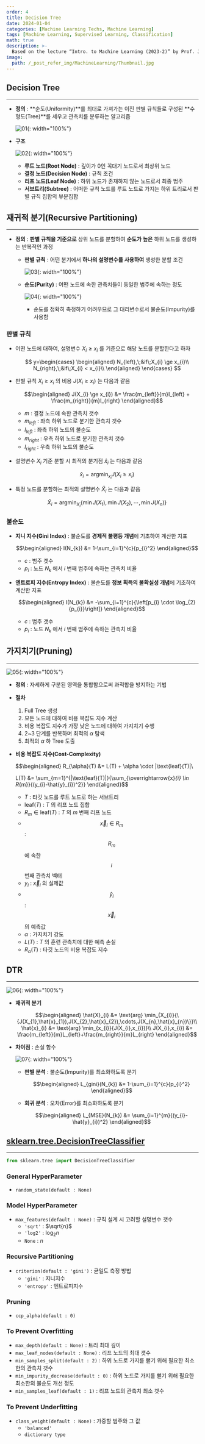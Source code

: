 ```yaml
---
order: 4
title: Decision Tree
date: 2024-01-04
categories: [Machine Learning Techs, Machine Learning]
tags: [Machine Learning, Supervised Learning, Classification]
math: true
description: >-
  Based on the lecture “Intro. to Machine Learning (2023-2)” by Prof. Je Hyuk Lee, Dept. of Data Science, The Grad. School, Kookmin Univ.
image:
  path: /_post_refer_img/MachineLearning/Thumbnail.jpg
---
```


## Decision Tree
-----

- **정의** : **순도(Uniformity)**를 최대로 가져가는 이진 판별 규칙들로 구성된 **수형도(Tree)**를 세우고 관측치를 분류하는 알고리즘

    ![01](/_post_refer_img/MachineLearning/04-01.png){: width="100%"}

- **구조**

    ![02](/_post_refer_img/MachineLearning/04-02.png){: width="100%"}

    - **루트 노드(Root Node)** : 깊이가 0인 꼭대기 노드로서 최상위 노드
    - **결정 노드(Decision Node)** : 규칙 조건
    - **리프 노드(Leaf Node)** : 하위 노드가 존재하지 않는 노드로서 최종 범주
    - **서브트리(Subtree)** : 어떠한 규칙 노드를 루트 노드로 가지는 하위 트리로서 판별 규칙 집합의 부분집합

## 재귀적 분기(Recursive Partitioning)
-----

- **정의** : **판별 규칙을 기준으로** 상위 노드를 분할하여 **순도가 높은** 하위 노드를 생성하는 반복적인 과정

    - **판별 규칙** : 어떤 분기에서 **하나의 설명변수를 사용하여** 생성한 분할 조건

        ![03](/_post_refer_img/MachineLearning/04-03.png){: width="100%"}

    - **순도(Purity)** : 어떤 노드에 속한 관측치들이 동일한 범주에 속하는 정도

        ![04](/_post_refer_img/MachineLearning/04-04.jpeg){: width="100%"}

        - 순도를 정확히 측정하기 어려우므로 그 대리변수로서 불순도(Impurity)를 사용함

### 판별 규칙

- 어떤 노드에 대하여, 설명변수 $X_{i} \ge x_{i}$ 를 기준으로 해당 노드를 분할한다고 하자

    $$
    y=\begin{cases}
    \begin{aligned}
    N_{left},\;&if\;X_{i} \ge x_{i}\\
    N_{right},\;&if\;X_{i} < x_{i}\\
    \end{aligned}
    \end{cases}
    $$

- 판별 규칙 $X_{i} \ge x_{i}$ 의 비용 $J(X_{i} \ge x_{i})$ 는 다음과 같음

    $$\begin{aligned}
    J(X_{i} \ge x_{i})
    &= \frac{m_{left}}{m}I_{left} + \frac{m_{right}}{m}I_{right}
    \end{aligned}$$

    - $m$ : 결정 노드에 속한 관측치 갯수
    - $m_{left}$ : 좌측 하위 노드로 분기한 관측치 갯수
    - $I_{left}$ : 좌측 하위 노드의 불순도
    - $m_{right}$ : 우측 하위 노드로 분기한 관측치 갯수
    - $I_{right}$ : 우측 하위 노드의 불순도

- 설명변수 $X_{i}$ 기준 분할 시 최적의 분기점 $\hat{x}_{i}$ 는 다음과 같음

    $$
    \hat{x}_{i}
    =\text{arg} \min_{x_{i}}{J(X_{i} \ge x_{i})}
    $$

- 특정 노드를 분할하는 최적의 설명변수 $\hat{X}_{i}$ 는 다음과 같음

    $$
    \hat{X}_{i}
    = \text{arg} \min_{X_{i}}{\left\{\min{J(X_{1})},\min{J(X_{2})},\cdots,\min{J(X_{n})}\right\}}
    $$

### 불순도

- **지니 지수(Gini Index)** : 불순도를 **경제적 불평등 개념**에 기초하여 계산한 지표

    $$\begin{aligned}
    I(N_{k})
    &= 1-\sum_{i=1}^{c}{p_{i}^2}
    \end{aligned}$$

    - $c$ : 범주 갯수
    - $p_{i}$ : 노드 $N_{k}$ 에서 $i$ 번째 범주에 속하는 관측치 비율

- **엔트로피 지수(Entropy Index)** : 불순도를 **정보 획득의 불확실성 개념**에 기초하여 계산한 지표

    $$\begin{aligned}
    I(N_{k})
    &= -\sum_{i=1}^{c}{\left[p_{i} \cdot \log_{2}{p_{i}}\right]}
    \end{aligned}$$

    - $c$ : 범주 갯수
    - $p_{i}$ : 노드 $N_{k}$ 에서 $i$ 번째 범주에 속하는 관측치 비율

## 가지치기(Pruning)
-----

![05](/_post_refer_img/MachineLearning/04-05.png){: width="100%"}

- **정의** : 자세하게 구분된 영역을 통합함으로써 과적합을 방지하는 기법

- **절차**
    1. Full Tree 생성
    2. 모든 노드에 대하여 비용 복잡도 지수 계산
    3. 비용 복잡도 지수가 가장 낮은 노드에 대하여 가지치기 수행
    4. 2~3 단계를 반복하며 최적의 $\alpha$ 탐색
    5. 최적의 $\alpha$ 하 Tree 도출

- **비용 복잡도 지수(Cost-Complexity)**

    $$\begin{aligned}
    R_{\alpha}(T)
    &= L(T) + \alpha \cdot |\text{leaf}(T)|\\

    L(T)
    &= \sum_{m=1}^{|\text{leaf}(T)|}{\sum_{\overrightarrow{x}_{i} \in R_{m}}{(y_{i}-\hat{y}_{i})^2}}
    \end{aligned}$$

    - $T$ : 타깃 노드를 루트 노드로 하는 서브트리
    - $\text{leaf}(T)$ : $T$ 의 리프 노드 집합
    - $R_{m} \in \text{leaf}(T)$ : $T$ 의 $m$ 번째 리프 노드
    - $$\overrightarrow{x}_{i} \in R_{m}$$ : $$R_{m}$$ 에 속한 $$i$$ 번째 관측치 벡터
    - $y_{i}$ : $\overrightarrow{x}_{i}$ 의 실제값
    - $$\hat{y}_{i}$$ : $$\overrightarrow{x}_{i}$$ 의 예측값
    - $\alpha$ : 가지치기 강도
    - $L(T)$ : $T$ 의 훈련 관측치에 대한 예측 손실
    - $R_{\alpha}(T)$ : 타깃 노드의 비용 복잡도 지수

## DTR
-----

![06](/_post_refer_img/MachineLearning/04-06.png){: width="100%"}

- **재귀적 분기**

    $$\begin{aligned}
    \hat{X}_{i}
    &= \text{arg} \min_{X_{i}}{\{J(X_{1},\hat{x}_{1}),J(X_{2},\hat{x}_{2}),\cdots,J(X_{n},\hat{x}_{n})\}}\\
    \hat{x}_{i}
    &= \text{arg} \min_{x_{i}}{J(X_{i},x_{i})}\\
    J(X_{i},x_{i})
    &= \frac{m_{left}}{m}L_{left}+\frac{m_{right}}{m}L_{right}
    \end{aligned}$$

- **차이점** : 손실 함수

    ![07](/_post_refer_img/MachineLearning/04-07.png){: width="100%"}

    - **판별 분석** : 불순도(Impurity)를 최소화하도록 분기

        $$\begin{aligned}
        L_{gini}(N_{k})
        &= 1-\sum_{i=1}^{c}{p_{i}^2}
        \end{aligned}$$

    - **회귀 분석** : 오차(Error)를 최소화하도록 분기

        $$\begin{aligned}
        L_{MSE}(N_{k})
        &= \sum_{i=1}^{m}{(y_{i}-\hat{y}_{i})^2}
        \end{aligned}$$

## [sklearn.tree.DecisionTreeClassifier](https://scikit-learn.org/stable/modules/generated/sklearn.tree.DecisionTreeClassifier.html#sklearn.tree.DecisionTreeClassifier)
-----

```python
from sklearn.tree import DecisionTreeClassifier
```

### General HyperParameter

- `random_state(default : None)`

### Model HyperParameter

- `max_features(default : None)` : 규칙 설계 시 고려할 설명변수 갯수
    - `'sqrt'` : $\sqrt{n}$
    - `'log2'` : $\log_2{n}$
    - `None` : $n$

### Recursive Partitioning

- `criterion(default : 'gini')` : 균일도 측정 방법
    - `'gini'` : 지니지수
    - `'entropy'` : 엔트로피지수

### Pruning

- `ccp_alpha(default : 0)`

### To Prevent Overfitting

- `max_depth(default : None)` : 트리 최대 깊이
- `max_leaf_nodes(default : None)` : 리프 노드의 최대 갯수
- `min_samples_split(default : 2)` : 하위 노드로 가지를 뻗기 위해 필요한 최소한의 관측치 갯수
- `min_impurity_decrease(default : 0)` : 하위 노드로 가지를 뻗기 위해 필요한 최소한의 불순도 개선 정도
- `min_samples_leaf(default : 1)` : 리프 노드의 관측치 최소 갯수

### To Prevent Underfitting

- `class_weight(default : None)` : 가중할 범주와 그 값
    - `'balanced'`
    - `dictionary type`